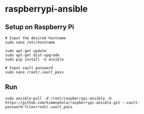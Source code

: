 # raspberrypi-ansible

## Setup on Raspberry Pi

    # Input the desired hostname
    sudo nano /etc/hostname

    sudo apt-get update
    sudo apt-get dist-upgrade
    sudo pip install -U ansible

    # Input vault password
    sudo nano /root/.vault_pass

## Run

    sudo ansible-pull -d /root/raspberrypi-ansible -U https://github.com/kimmoahola/raspberrypi-ansible.git --vault-password-file=/root/.vault_pass
